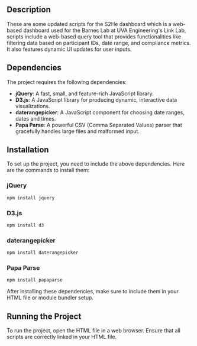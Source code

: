 ## Description
These are some updated scripts for the S2He dashboard which is a web-based dashboard used for the Barnes Lab at UVA Engineering's Link Lab, scripts include a web-based query tool that provides functionalities like filtering data based on participant IDs, date range, and compliance metrics. It also features dynamic UI updates for user inputs.

## Dependencies
The project requires the following dependencies:
- **jQuery**: A fast, small, and feature-rich JavaScript library.
- **D3.js**: A JavaScript library for producing dynamic, interactive data visualizations.
- **daterangepicker**: A JavaScript component for choosing date ranges, dates and times.
- **Papa Parse**: A powerful CSV (Comma Separated Values) parser that gracefully handles large files and malformed input.

## Installation

To set up the project, you need to include the above dependencies. Here are the commands to install them:

### jQuery
```bash
npm install jquery
```

### D3.js
```bash
npm install d3
```

### daterangepicker
```bash
npm install daterangepicker
```

### Papa Parse
```bash
npm install papaparse
```

After installing these dependencies, make sure to include them in your HTML file or module bundler setup.

## Running the Project

To run the project, open the HTML file in a web browser. Ensure that all scripts are correctly linked in your HTML file.
